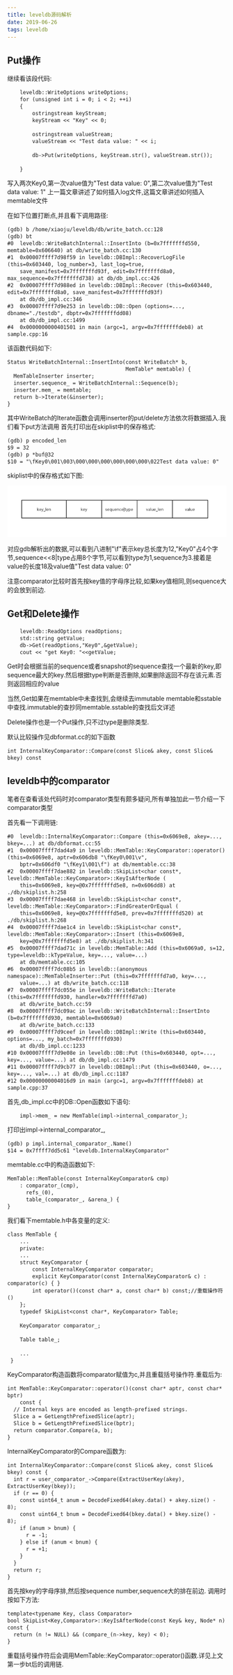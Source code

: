 ```yaml
---
title: leveldb源码解析
date: 2019-06-26
tags: leveldb
---
```


## Put操作

继续看该段代码:

```
    leveldb::WriteOptions writeOptions;
    for (unsigned int i = 0; i < 2; ++i)
    {
        ostringstream keyStream;
        keyStream << "Key" << 0;
        
        ostringstream valueStream;
        valueStream << "Test data value: " << i;
        
        db->Put(writeOptions, keyStream.str(), valueStream.str());

    }
```
写入两次Key0,第一次value值为"Test data value: 0",第二次value值为"Test data value: 1"
上一篇文章讲述了如何插入log文件,这篇文章讲述如何插入memtable文件

在如下位置打断点,并且看下调用路径:

```
(gdb) b /home/xiaoju/leveldb/db/write_batch.cc:128
(gdb) bt
#0  leveldb::WriteBatchInternal::InsertInto (b=0x7fffffffd550, memtable=0x606640) at db/write_batch.cc:130
#1  0x00007ffff7d98f59 in leveldb::DBImpl::RecoverLogFile (this=0x603440, log_number=3, last_log=true,
    save_manifest=0x7fffffffd93f, edit=0x7fffffffd8a0, max_sequence=0x7fffffffd738) at db/db_impl.cc:426
#2  0x00007ffff7d988ed in leveldb::DBImpl::Recover (this=0x603440, edit=0x7fffffffd8a0, save_manifest=0x7fffffffd93f)
    at db/db_impl.cc:346
#3  0x00007ffff7d9e253 in leveldb::DB::Open (options=..., dbname="./testdb", dbptr=0x7fffffffdd08)
    at db/db_impl.cc:1499
#4  0x0000000000401501 in main (argc=1, argv=0x7fffffffdeb8) at sample.cpp:16
```

该函数代码如下:
```
Status WriteBatchInternal::InsertInto(const WriteBatch* b,
                                      MemTable* memtable) {
  MemTableInserter inserter;
  inserter.sequence_ = WriteBatchInternal::Sequence(b);
  inserter.mem_ = memtable;
  return b->Iterate(&inserter);
}
```
其中WriteBatch的Iterate函数会调用inserter的put/delete方法依次将数据插入.我们看下put方法调用
首先打印出在skiplist中的保存格式:

```
(gdb) p encoded_len
$9 = 32
(gdb) p *buf@32
$10 = "\fKey0\001\003\000\000\000\000\000\000\022Test data value: 0"
```
skiplist中的保存格式如下图:

![leveldb2-1](/img/leveldb2-1.png)

对应gdb解析出的数据,可以看到八进制"\f"表示key总长度为12,"Key0"占4个字节,sequence<<8|type占用8个字节,可以看到type为1,sequence为3.接着是value的长度18及value值"Test data value: 0"

注意comparator比较时首先按key值的字母序比较,如果key值相同,则sequence大的会放到前边.

## Get和Delete操作

```
    leveldb::ReadOptions readOptions;
    std::string getValue;
    db->Get(readOptions,"Key0",&getValue);
    cout << "get Key0: "<<getValue;
```

Get时会根据当前的sequence或者snapshot的sequence查找一个最新的key,即sequence最大的key.然后根据type判断是否删除,如果删除返回不存在该元素.否则返回相应的value

当然,Get如果在memtable中未查找到,会继续去immutable memtable和sstable中查找.immutable的查抄同memtable.sstable的查找后文详述

Delete操作也是一个Put操作,只不过type是删除类型.

默认比较操作见dbformat.cc的如下函数
```
int InternalKeyComparator::Compare(const Slice& akey, const Slice& bkey) const 

```

## leveldb中的comparator

笔者在查看该处代码时对comparator类型有颇多疑问,所有单独加此一节介绍一下comparator类型

首先看一下调用链:
```
#0  leveldb::InternalKeyComparator::Compare (this=0x6069e8, akey=..., bkey=...) at db/dbformat.cc:55
#1  0x00007ffff7dad4a9 in leveldb::MemTable::KeyComparator::operator() (this=0x6069e8, aptr=0x606db8 "\fKey0\001\v",
    bptr=0x606df0 "\fKey1\001\f") at db/memtable.cc:38
#2  0x00007ffff7dae882 in leveldb::SkipList<char const*, leveldb::MemTable::KeyComparator>::KeyIsAfterNode (
    this=0x6069e8, key=@0x7fffffffd5e8, n=0x606dd8) at ./db/skiplist.h:258
#3  0x00007ffff7dae468 in leveldb::SkipList<char const*, leveldb::MemTable::KeyComparator>::FindGreaterOrEqual (
    this=0x6069e8, key=@0x7fffffffd5e8, prev=0x7fffffffd520) at ./db/skiplist.h:268
#4  0x00007ffff7dae1c4 in leveldb::SkipList<char const*, leveldb::MemTable::KeyComparator>::Insert (this=0x6069e8,
    key=@0x7fffffffd5e8) at ./db/skiplist.h:341
#5  0x00007ffff7dad71c in leveldb::MemTable::Add (this=0x6069a0, s=12, type=leveldb::kTypeValue, key=..., value=...)
    at db/memtable.cc:105
#6  0x00007ffff7dc08b5 in leveldb::(anonymous namespace)::MemTableInserter::Put (this=0x7fffffffd7a0, key=...,
    value=...) at db/write_batch.cc:118
#7  0x00007ffff7dc055e in leveldb::WriteBatch::Iterate (this=0x7fffffffd930, handler=0x7fffffffd7a0)
    at db/write_batch.cc:59
#8  0x00007ffff7dc09ac in leveldb::WriteBatchInternal::InsertInto (b=0x7fffffffd930, memtable=0x6069a0)
    at db/write_batch.cc:133
#9  0x00007ffff7d9ceef in leveldb::DBImpl::Write (this=0x603440, options=..., my_batch=0x7fffffffd930)
    at db/db_impl.cc:1233
#10 0x00007ffff7d9e08e in leveldb::DB::Put (this=0x603440, opt=..., key=..., value=...) at db/db_impl.cc:1479
#11 0x00007ffff7d9cb77 in leveldb::DBImpl::Put (this=0x603440, o=..., key=..., val=...) at db/db_impl.cc:1187
#12 0x00000000004016d9 in main (argc=1, argv=0x7fffffffdeb8) at sample.cpp:37
```

首先,db_impl.cc中的DB::Open函数如下语句:
```
    impl->mem_ = new MemTable(impl->internal_comparator_);
```
打印出impl->internal_comparator_,
```
(gdb) p impl.internal_comparator_.Name()
$14 = 0x7ffff7dd5c61 "leveldb.InternalKeyComparator"
```
memtable.cc中的构造函数如下:
```
MemTable::MemTable(const InternalKeyComparator& cmp)
    : comparator_(cmp),
      refs_(0),
      table_(comparator_, &arena_) {
}
```
我们看下memtable.h中各变量的定义:
```
class MemTable {
	...
	private:
	...
  	struct KeyComparator {
  		const InternalKeyComparator comparator;
 	    explicit KeyComparator(const InternalKeyComparator& c) : comparator(c) { }
    	int operator()(const char* a, const char* b) const;//重载操作符()
  	};
  	typedef SkipList<const char*, KeyComparator> Table;

 	KeyComparator comparator_;

 	Table table_;

 	...
 }
```
KeyComparator构造函数将comparator赋值为c,并且重载括号操作符.重载后为:
```
int MemTable::KeyComparator::operator()(const char* aptr, const char* bptr)
    const {
  // Internal keys are encoded as length-prefixed strings.
  Slice a = GetLengthPrefixedSlice(aptr);
  Slice b = GetLengthPrefixedSlice(bptr);
  return comparator.Compare(a, b);
}

```
InternalKeyComparator的Compare函数为:
```
int InternalKeyComparator::Compare(const Slice& akey, const Slice& bkey) const {
  int r = user_comparator_->Compare(ExtractUserKey(akey), ExtractUserKey(bkey));
  if (r == 0) {
    const uint64_t anum = DecodeFixed64(akey.data() + akey.size() - 8);
    const uint64_t bnum = DecodeFixed64(bkey.data() + bkey.size() - 8);
    if (anum > bnum) {
      r = -1;
    } else if (anum < bnum) {
      r = +1;
    }
  }
  return r;
}
```
首先按key的字母序排,然后按sequence number,sequence大的排在前边.
调用时按如下方法:
```
template<typename Key, class Comparator>
bool SkipList<Key,Comparator>::KeyIsAfterNode(const Key& key, Node* n) const {
  return (n != NULL) && (compare_(n->key, key) < 0);
}
```
重载括号操作符后会调用MemTable::KeyComparator::operator()函数.详见上文第一步bt后的调用链.














